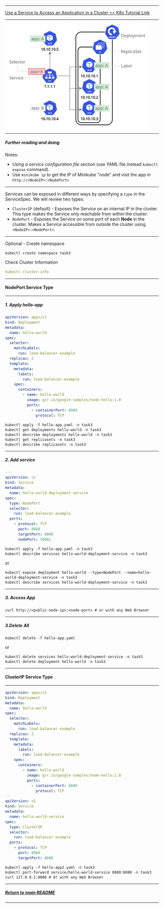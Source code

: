 *********************************************************************
[Use a Service to Access an Application in a Cluster << K8s Tutorial Link](https://kubernetes.io/docs/tasks/access-application-cluster/service-access-application-cluster/)
*********************************************************************
![service image](img/service-k8s.png)
*********************************************************************
##### Further reading and doing
Notes:
- _Using a service configuration file_ section (use YAML file instead `kubectl expose` command).
- Use `minikube ip` to get the IP of Minikube "node" and visit the app in `http://<NodeIP>:<NodePort>`
*********************************************************************
Services can be exposed in different ways by specifying a `type` in the ServiceSpec. We will review two types:
- `ClusterIP` (default) - Exposes the Service on an internal IP in the cluster. This type makes the Service only reachable from within the cluster.
- `NodePort` - Exposes the Service on some port of each **Node** in the cluster. Makes a Service accessible from outside the cluster using `<NodeIP>:<NodePort>`.
*********************************************************************
Optional - Create namespace
```shell
kubectl create namespace task3
```
Check Cluster Information
```yaml
kubectl cluster-info
```
*********************************************************************
#### NodePort Service Type
*********************************************************************
##### 1. Apply hello-app
```yaml
apiVersion: apps/v1
kind: Deployment
metadata:
  name: hello-world
spec:
  selector:
    matchLabels:
      run: load-balancer-example
  replicas: 2
  template:
    metadata:
      labels:
        run: load-balancer-example
    spec:
      containers:
        - name: hello-world
          image: gcr.io/google-samples/node-hello:1.0
          ports:
            - containerPort: 8080
              protocol: TCP
```
```shell
kubectl apply -f hello-app.yaml -n task3 
kubectl get deployments hello-world -n task3
kubectl describe deployments hello-world -n task3
kubectl get replicasets -n task3
kubectl describe replicasets -n task3
```
*********************************************************************
##### 2. Add service
```yaml
---
apiVersion: v1
kind: Service
metadata:
  name: hello-world-deployment-service
spec:
  type: NodePort
  selector:
    run: load-balancer-example
  ports:
    - protocol: TCP
      port: 8080
      targetPort: 8080
      nodePort: 30001
```
```shell
kubectl apply -f hello-app.yaml -n task3
kubectl describe services hello-world-deployment-service -n task3
```
or
```shell
kubectl expose deployment hello-world --type=NodePort --name=hello-world-deployment-service -n task3
kubectl describe services hello-world-deployment-service -n task3
```
*********************************************************************
##### 3. Access App
```shell
curl http://<public-node-ip>:<node-port> # or with any Web Browser 
```
*********************************************************************
##### 3.Delete All
```shell
kubectl delete -f hello-app.yaml
```
or 
```shell
kubectl delete services hello-world-deployment-service -n task3
kubectl delete deployment hello-world -n task3
```
*********************************************************************
#### ClusterIP Service Type
*********************************************************************
```yaml
apiVersion: apps/v1
kind: Deployment
metadata:
  name: hello-world
spec:
  selector:
    matchLabels:
      run: load-balancer-example
  replicas: 2
  template:
    metadata:
      labels:
        run: load-balancer-example
    spec:
      containers:
        - name: hello-world
          image: gcr.io/google-samples/node-hello:1.0
          ports:
            - containerPort: 8080
              protocol: TCP
---
apiVersion: v1
kind: Service
metadata:
  name: hello-world-service
spec:
  type: ClusterIP
  selector:
    run: load-balancer-example
  ports:
    - protocol: TCP
      port: 8080
      targetPort: 8080
```
```shell
kubectl apply -f hello-app2.yaml -n task3
kubectl port-forward service/hello-world-service 8080:8080 -n task3
curl 127.0.0.1:8080 # Or with any Web Browser
```
*********************************************************************
##### [Return to main README](https://github.com/dmitriyshub/kube-hub)
*********************************************************************